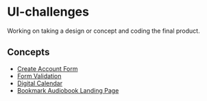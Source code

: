 # UI-challenges
Working on taking a design or concept and coding the final product.

## Concepts
- [Create Account Form](https://github.com/LindseyGunderson/UI-challenges/tree/main/create-account-form)
- [Form Validation](https://github.com/LindseyGunderson/UI-challenges/tree/main/form-validation)
- [Digital Calendar](https://github.com/LindseyGunderson/UI-challenges/tree/main/digital-calendar)
- [Bookmark Audiobook Landing Page](https://github.com/LindseyGunderson/UI-challenges/tree/main/bookmark-audioapp-landingpage)
